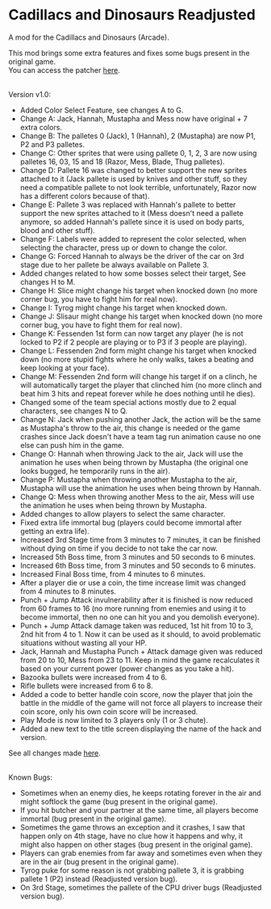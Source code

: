 # Cadillacs and Dinosaurs Readjusted
A mod for the Cadillacs and Dinosaurs (Arcade).
<br/>

This mod brings some extra features and fixes some bugs present in the original game.
<br/>
You can access the patcher [here](https://gamehackfan.github.io/dinore/).
<br/><br/>

Version v1.0:
- Added Color Select Feature, see changes A to G.
- Change A: Jack, Hannah, Mustapha and Mess now have original + 7 extra colors.
- Change B: The palletes 0 (Jack), 1 (Hannah), 2 (Mustapha) are now P1, P2 and P3 palletes.
- Change C: Other sprites that were using pallete 0, 1, 2, 3 are now using palletes 16, 03, 15 and 18 (Razor, Mess, Blade, Thug palletes).
- Change D: Pallete 16 was changed to better support the new sprites attached to it (Jack pallete is used by knives and other stuff, so they need a compatible pallete to not look terrible, unfortunately, Razor now has a different colors because of that).
- Change E: Pallete 3 was replaced with Hannah's pallete to better support the new sprites attached to it (Mess doesn't need a pallete anymore, so added Hannah's pallete since it is used on body parts, blood and other stuff).
- Change F: Labels were added to represent the color selected, when selecting the character, press up or down to change the color.
- Change G: Forced Hannah to always be the driver of the car on 3rd stage due to her pallete be always available on Pallete 3.
- Added changes related to how some bosses select their target, See changes H to M.
- Change H: Slice might change his target when knocked down (no more corner bug, you have to fight him for real now).
- Change I: Tyrog might change his target when knocked down.
- Change J: Slisaur might change his target when knocked down (no more corner bug, you have to fight them for real now).
- Change K: Fessenden 1st form can now target any player (he is not locked to P2 if 2 people are playing or to P3 if 3 people are playing).
- Change L: Fessenden 2nd form might change his target when knocked down (no more stupid fights where he only walks, takes a beating and keep looking at your face).
- Change M: Fessenden 2nd form will change his target if on a clinch, he will automatically target the player that clinched him (no more clinch and beat him 3 hits and repeat forever while he does nothing until he dies).
- Changed some of the team special actions mostly due to 2 equal characters, see changes N to Q.
- Change N: Jack when pushing another Jack, the action will be the same as Mustapha's throw to the air, this change is needed or the game crashes since Jack doesn't have a team tag run animation cause no one else can push him in the game.
- Change O: Hannah when throwing Jack to the air, Jack will use the animation he uses when being thrown by Mustapha (the original one looks bugged, he temporarily runs in the air).
- Change P: Mustapha when throwing another Mustapha to the air, Mustapha will use the animation he uses when being thrown by Hannah.
- Change Q: Mess when throwing another Mess to the air, Mess will use the animation he uses when being thrown by Mustapha.
- Added changes to allow players to select the same character.
- Fixed extra life immortal bug (players could become immortal after getting an extra life).
- Increased 3rd Stage time from 3 minutes to 7 minutes, it can be finished without dying on time if you decide to not take the car now.
- Increased 5th Boss time, from 3 minutes and 50 seconds to 6 minutes.
- Increased 6th Boss time, from 3 minutes and 50 seconds to 6 minutes.
- Increased Final Boss time, from 4 minutes to 6 minutes.
- After a player die or use a coin, the time increase limit was changed from 4 minutes to 8 minutes.
- Punch + Jump Attack invulnerability after it is finished is now reduced from 60 frames to 16 (no more running from enemies and using it to become immortal, then no one can hit you and you demolish everyone).
- Punch + Jump Attack damage taken was reduced, 1st hit from 10 to 3, 2nd hit from 4 to 1. Now it can be used as it should, to avoid problematic situations without wasting all your HP.
- Jack, Hannah and Mustapha Punch + Attack damage given was reduced from 20 to 10, Mess from 23 to 11. Keep in mind the game recalculates it based on your current power (power changes as you take a hit).
- Bazooka bullets were increased from 4 to 6.
- Rifle bullets were increased from 6 to 8.
- Added a code to better handle coin score, now the player that join the battle in the middle of the game will not force all players to increase their coin score, only his own coin score will be increased.
- Play Mode is now limited to 3 players only (1 or 3 chute).
- Added a new text to the title screen displaying the name of the hack and version.

See all changes made [here](https://github.com/GameHackFan/dinore/blob/main/changelog).
<br/><br/>

Known Bugs:
- Sometimes when an enemy dies, he keeps rotating forever in the air and might softlock the game (bug present in the original game).
- If you hit butcher and your partner at the same time, all players become immortal (bug present in the original game).
- Sometimes the game throws an exception and it crashes, I saw that happen only on 4th stage, have no clue how it happens and why, it might also happen on other stages (bug present in the original game).
- Players can grab enemies from far away and sometimes even when they are in the air (bug present in the original game).
- Tyrog puke for some reason is not grabbing pallete 3, it is grabbing pallete 1 (P2) instead (Readjusted version bug).
- On 3rd Stage, sometimes the pallete of the CPU driver bugs (Readjusted version bug).
<br/><br/>

